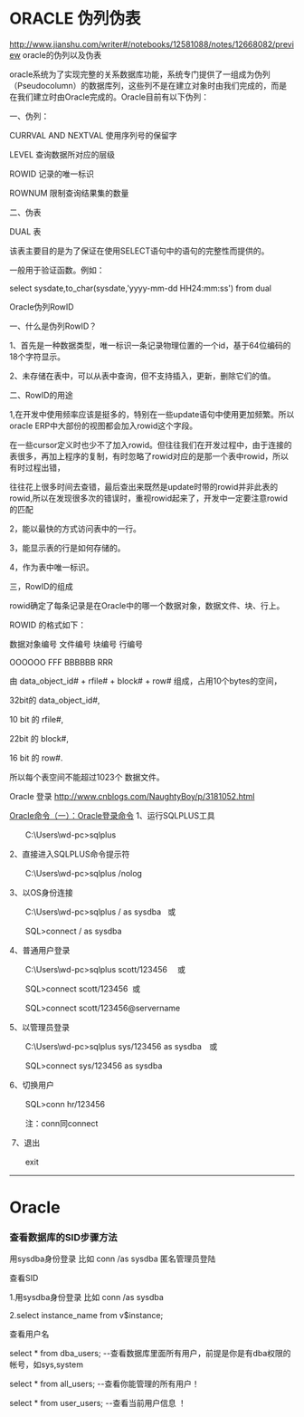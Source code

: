 # ORACLE 伪列伪表
http://www.jianshu.com/writer#/notebooks/12581088/notes/12668082/preview
oracle的伪列以及伪表

oracle系统为了实现完整的关系数据库功能，系统专门提供了一组成为伪列（Pseudocolumn）的数据库列，这些列不是在建立对象时由我们完成的，而是在我们建立时由Oracle完成的。Oracle目前有以下伪列：

一、伪列：

CURRVAL AND NEXTVAL 使用序列号的保留字

LEVEL 查询数据所对应的层级

ROWID 记录的唯一标识

ROWNUM 限制查询结果集的数量

二、伪表

DUAL 表

该表主要目的是为了保证在使用SELECT语句中的语句的完整性而提供的。

一般用于验证函数。例如：

select sysdate,to_char(sysdate,'yyyy-mm-dd HH24:mm:ss') from dual

Oracle伪列RowID

一、什么是伪列RowID？

1、首先是一种数据类型，唯一标识一条记录物理位置的一个id，基于64位编码的18个字符显示。

2、未存储在表中，可以从表中查询，但不支持插入，更新，删除它们的值。

二、RowID的用途

1,在开发中使用频率应该是挺多的，特别在一些update语句中使用更加频繁。所以oracle ERP中大部份的视图都会加入rowid这个字段。

在一些cursor定义时也少不了加入rowid。但往往我们在开发过程中，由于连接的表很多，再加上程序的复制，有时忽略了rowid对应的是那一个表中rowid，所以有时过程出错，

往往花上很多时间去查错，最后查出来既然是update时带的rowid并非此表的rowid,所以在发现很多次的错误时，重视rowid起来了，开发中一定要注意rowid的匹配

2，能以最快的方式访问表中的一行。

3，能显示表的行是如何存储的。

4，作为表中唯一标识。

三，RowID的组成

rowid确定了每条记录是在Oracle中的哪一个数据对象，数据文件、块、行上。

ROWID 的格式如下：

数据对象编号 文件编号 块编号 行编号

OOOOOO FFF BBBBBB RRR

由 data_object_id# + rfile# + block# + row# 组成，占用10个bytes的空间，

32bit的 data_object_id#,

10 bit 的 rfile#,

22bit 的 block#,

16 bit 的 row#.

所以每个表空间不能超过1023个 数据文件。

Oracle 登录
http://www.cnblogs.com/NaughtyBoy/p/3181052.html

[Oracle命令（一）：Oracle登录命令](http://www.cnblogs.com/NaughtyBoy/p/3181052.html)
1、运行SQLPLUS工具

　　C:\Users\wd-pc>sqlplus

2、直接进入SQLPLUS命令提示符

　　C:\Users\wd-pc>sqlplus /nolog

3、以OS身份连接 

　　C:\Users\wd-pc>sqlplus / as sysdba   或

　　SQL>connect / as sysdba

4、普通用户登录

　　C:\Users\wd-pc>sqlplus scott/123456 　或

　　SQL>connect scott/123456  或

　　SQL>connect scott/123456@servername

5、以管理员登录

　　C:\Users\wd-pc>sqlplus sys/123456 as sysdba　或

　　SQL>connect sys/123456 as sysdba

6、切换用户

　　SQL>conn hr/123456 

　　注：conn同connect

 7、退出

　　exit

---
# Oracle

### 查看数据库的SID步骤方法

用sysdba身份登录 比如 conn /as sysdba 匿名管理员登陆

查看SID

1.用sysdba身份登录 比如 conn /as sysdba

2.select instance_name from v$instance;

查看用户名

select * from dba_users; --查看数据库里面所有用户，前提是你是有dba权限的帐号，如sys,system

select * from all_users; --查看你能管理的所有用户！

select * from user_users; --查看当前用户信息 ！